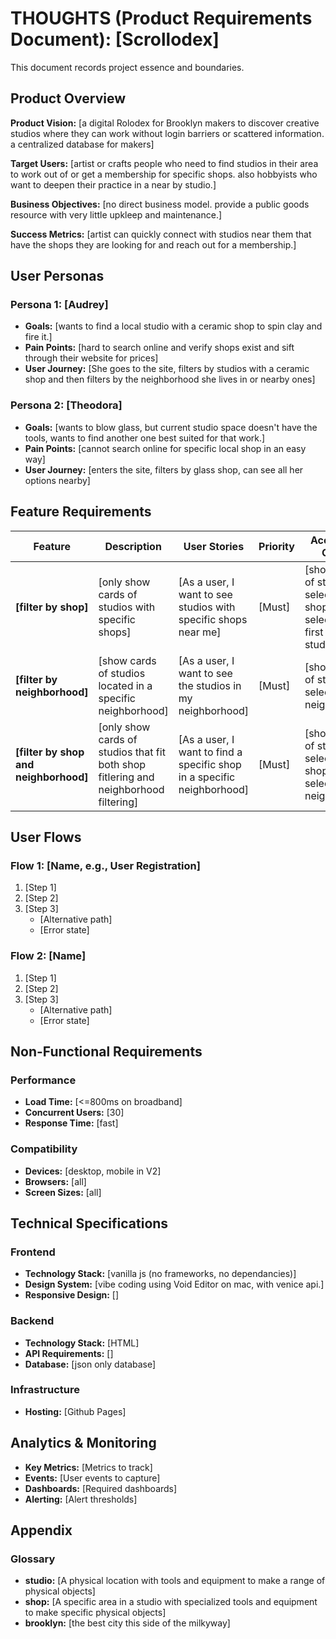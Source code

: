 <!-- Document Instructions, DO NOT ERASE -->
# THOUGHTS (Product Requirements Document): [Scrollodex]

This document records project essence and boundaries.

## Product Overview

**Product Vision:** 
[a digital Rolodex for Brooklyn makers to discover creative studios where they can work without login barriers or scattered information. a centralized database for makers]

**Target Users:** 
[artist or crafts people who need to find studios in their area to work out of or get a membership for specific shops. also hobbyists who want to deepen their practice in a near by studio.]

**Business Objectives:** 
[no direct business model. provide a public goods resource with very little upkleep and maintenance.]

**Success Metrics:** 
[artist can quickly connect with studios near them that have the shops they are looking for and reach out for a membership.]

## User Personas

### Persona 1: [Audrey]
- **Goals:** [wants to find a local studio with a ceramic shop to spin clay and fire it.]
- **Pain Points:** [hard to search online and verify shops exist and sift through their website for prices]
- **User Journey:** [She goes to the site, filters by studios with a ceramic shop and then filters by the neighborhood she lives in or nearby ones]

### Persona 2: [Theodora]
- **Goals:** [wants to blow glass, but current studio space doesn't have the tools, wants to find another one best suited for that work.]
- **Pain Points:** [cannot search online for specific local shop in an easy way]
- **User Journey:** [enters the site, filters by glass shop, can see all her options nearby]

## Feature Requirements

| Feature | Description | User Stories | Priority | Acceptance Criteria | Dependencies |
|---------|-------------|-------------|----------|---------------------|--------------|
| **[filter by shop]** | [only show cards of studios with specific shops] | [As a user, I want to see studios with specific shops near me] | [Must] | [show cards of studios with selected shops. display selected shop first in the studio card] | [shop is selected] |
| **[filter by neighborhood]** | [show cards of studios located in a specific neighborhood] | [As a user, I want to see the studios in my neighborhood] | [Must] | [show cards of studios in selected neighborhood] | [neighborhood is selected] |
| **[filter by shop and neighborhood]** | [only show cards of studios that fit both shop fitlering and neighborhood filtering] | [As a user, I want to find a specific shop in a specific neighborhood] | [Must] | [show cards of studios with selected shops and in selected neighborhood] | [both shop and studio filters are selected] |

## User Flows

### Flow 1: [Name, e.g., User Registration]
1. [Step 1]
2. [Step 2]
3. [Step 3]
   - [Alternative path]
   - [Error state]

### Flow 2: [Name]
1. [Step 1]
2. [Step 2]
3. [Step 3]
   - [Alternative path]
   - [Error state]

## Non-Functional Requirements

### Performance
- **Load Time:** [<=800ms on broadband]
- **Concurrent Users:** [30]
- **Response Time:** [fast]

### Compatibility
- **Devices:** [desktop, mobile in V2]
- **Browsers:** [all]
- **Screen Sizes:** [all]

## Technical Specifications

### Frontend
- **Technology Stack:** [vanilla js (no frameworks, no dependancies)]
- **Design System:** [vibe coding using Void Editor on mac, with venice api.]
- **Responsive Design:** []

### Backend
- **Technology Stack:** [HTML]
- **API Requirements:** []
- **Database:** [json only database]

### Infrastructure
- **Hosting:** [Github Pages]

## Analytics & Monitoring

- **Key Metrics:** [Metrics to track]
- **Events:** [User events to capture]
- **Dashboards:** [Required dashboards]
- **Alerting:** [Alert thresholds]

## Appendix

### Glossary
- **studio:** [A physical location with tools and equipment to make a range of physical objects]
- **shop:** [A specific area in a studio with specialized tools and equipment to make specific physical objects]
- **brooklyn:** [the best city this side of the milkyway]
<!-- Document Instructions, DO NOT ERASE -->